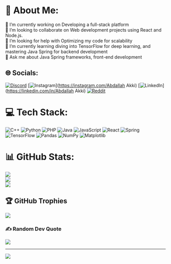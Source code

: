 # 💫 About Me:
🔭 I’m currently working on Developing a full-stack platform<br>👯 I’m looking to collaborate on Web development projects using React and Node.js.<br>🤝 I’m looking for help with Optimizing my code for scalability<br>🌱 I’m currently learning diving into TensorFlow for deep learning, and mastering Java Spring for backend development <br>💬 Ask me about Java Spring frameworks, front-end development<br> 


## 🌐 Socials:
[![Discord](https://img.shields.io/badge/Discord-%237289DA.svg?logo=discord&logoColor=white)](https://discord.gg/Abduuuuuh) [![Instagram](https://img.shields.io/badge/Instagram-%23E4405F.svg?logo=Instagram&logoColor=white)](https://instagram.com/Abdallah Akki) [![LinkedIn](https://img.shields.io/badge/LinkedIn-%230077B5.svg?logo=linkedin&logoColor=white)](https://linkedin.com/in/Abdallah Akki) [![Reddit](https://img.shields.io/badge/Reddit-%23FF4500.svg?logo=Reddit&logoColor=white)](https://reddit.com/user/sta) 

# 💻 Tech Stack:
![C++](https://img.shields.io/badge/c++-%2300599C.svg?style=for-the-badge&logo=c%2B%2B&logoColor=white) ![Python](https://img.shields.io/badge/python-3670A0?style=for-the-badge&logo=python&logoColor=ffdd54) ![PHP](https://img.shields.io/badge/php-%23777BB4.svg?style=for-the-badge&logo=php&logoColor=white) ![Java](https://img.shields.io/badge/java-%23ED8B00.svg?style=for-the-badge&logo=openjdk&logoColor=white) ![JavaScript](https://img.shields.io/badge/javascript-%23323330.svg?style=for-the-badge&logo=javascript&logoColor=%23F7DF1E) ![React](https://img.shields.io/badge/react-%2320232a.svg?style=for-the-badge&logo=react&logoColor=%2361DAFB) ![Spring](https://img.shields.io/badge/spring-%236DB33F.svg?style=for-the-badge&logo=spring&logoColor=white) ![TensorFlow](https://img.shields.io/badge/TensorFlow-%23FF6F00.svg?style=for-the-badge&logo=TensorFlow&logoColor=white) ![Pandas](https://img.shields.io/badge/pandas-%23150458.svg?style=for-the-badge&logo=pandas&logoColor=white) ![NumPy](https://img.shields.io/badge/numpy-%23013243.svg?style=for-the-badge&logo=numpy&logoColor=white) ![Matplotlib](https://img.shields.io/badge/Matplotlib-%23ffffff.svg?style=for-the-badge&logo=Matplotlib&logoColor=black)
# 📊 GitHub Stats:
![](https://github-readme-stats.vercel.app/api?username=Abdouvh&theme=dark&hide_border=false&include_all_commits=true&count_private=true)<br/>
![](https://github-readme-streak-stats.herokuapp.com/?user=Abdouvh&theme=dark&hide_border=false)<br/>
![](https://github-readme-stats.vercel.app/api/top-langs/?username=Abdouvh&theme=dark&hide_border=false&include_all_commits=true&count_private=true&layout=compact)

## 🏆 GitHub Trophies
![](https://github-profile-trophy.vercel.app/?username=Abdouvh&theme=radical&no-frame=false&no-bg=true&margin-w=4)

### ✍️ Random Dev Quote
![](https://quotes-github-readme.vercel.app/api?type=horizontal&theme=radical)

---
[![](https://visitcount.itsvg.in/api?id=Abdouvh&icon=0&color=0)](https://visitcount.itsvg.in)

<!-- Proudly created with GPRM ( https://gprm.itsvg.in ) -->
